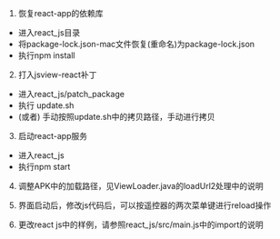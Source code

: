 1. 恢复react-app的依赖库
- 进入react_js目录
- 将package-lock.json-mac文件恢复(重命名)为package-lock.json
- 执行npm install

2. 打入jsview-react补丁
- 进入react_js/patch_package
- 执行 update.sh
- (或者) 手动按照update.sh中的拷贝路径，手动进行拷贝

3. 启动react-app服务
- 进入react_js
- 执行npm start

4. 调整APK中的加载路径，见ViewLoader.java的loadUrl2处理中的说明

5. 界面启动后，修改js代码后，可以按遥控器的两次菜单键进行reload操作

6. 更改react js中的样例，请参照react_js/src/main.js中的import的说明
